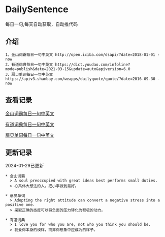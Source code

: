 # DailySentence

每日一句,每天自动获取，自动推代码

## 介绍

```
1、金山词霸每日一句中英文 http://open.iciba.com/dsapi/?date=2018-01-01 - now
2、有道词典每日一句中英文 https://dict.youdao.com/infoline?mode=publish&date=2021-03-15&update=auto&apiversion=6.0
3、扇贝单词每日一句中英文 https://apiv3.shanbay.com/weapps/dailyquote/quote/?date=2016-09-30 - now
```

## 查看记录

[金山词霸每日一句中英文](./data/iciba/)

[有道词典每日一句中英文](./data/youdao/)

[扇贝单词每日一句中英文](./data/shanbay/)

## 更新记录
2024-01-29已更新 
```
* 金山词霸
  > A soul preoccupied with great ideas best performs small duties.
  > 心系伟大想法的人，把小事做到最好。

* 扇贝单词
  > Adopting the right attitude can convert a negative stress into a positive one.
  > 采取正确的态度可以将负面的压力转化为积极的动力。

* 有道词典
  > I love you for who you are, not who you think you should be.
  > 我爱你本身的模样，而非你想象中应成为的样子。

```
